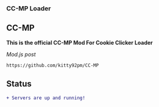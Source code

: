 ### CC-MP Loader

## CC-MP
 **This is the official CC-MP Mod For Cookie Clicker Loader**

*Mod.js post*
```
https://github.com/kitty92pm/CC-MP
```

## Status
```diff
+ Servers are up and running!
```
